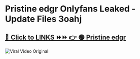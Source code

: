 
 # Pristine edgr Onlyfans Leaked - Update Files 3oahj

## <h2><a href="https://clipsfans.com/Pristine_edgr&ref=git">🔗 Click to LINKS ⏩⏩ 👉 🟢 Pristine edgr </a></h2>

<a href="https://clipsfans.com/Pristine_edgr&ref=git" rel="nofollow" data-target="animated-image.originalLink"><img src="https://i.ibb.co.com/xMMVF88/686577567.gif" alt="Viral Video Original" style="max-width: 100%; display: inline-block;" data-target="animated-image.originalImage"></a>


